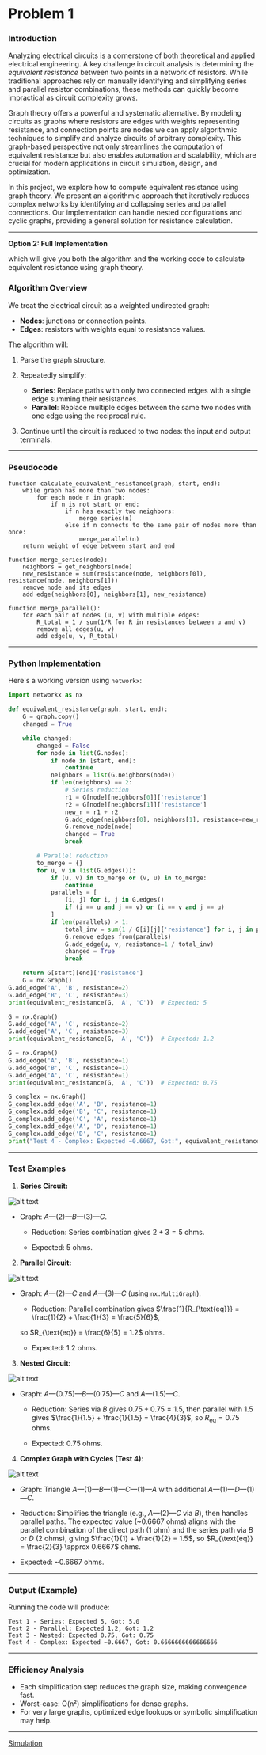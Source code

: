 # Problem 1


### **Introduction**

Analyzing electrical circuits is a cornerstone of both theoretical and applied electrical engineering. A key challenge in circuit analysis is determining the *equivalent resistance* between two points in a network of resistors. While traditional approaches rely on manually identifying and simplifying series and parallel resistor combinations, these methods can quickly become impractical as circuit complexity grows.

Graph theory offers a powerful and systematic alternative. By modeling circuits as graphs where resistors are edges with weights representing resistance, and connection points are nodes we can apply algorithmic techniques to simplify and analyze circuits of arbitrary complexity. This graph-based perspective not only streamlines the computation of equivalent resistance but also enables automation and scalability, which are crucial for modern applications in circuit simulation, design, and optimization.

In this project, we explore how to compute equivalent resistance using graph theory. We present an algorithmic approach that iteratively reduces complex networks by identifying and collapsing series and parallel connections. Our implementation can handle nested configurations and cyclic graphs, providing a general solution for resistance calculation.

---
 **Option 2: Full Implementation**

  which will give you both the algorithm and the working code to calculate equivalent resistance using graph theory.



###  **Algorithm Overview**

We treat the electrical circuit as a weighted undirected graph:

* **Nodes**: junctions or connection points.
* **Edges**: resistors with weights equal to resistance values.

The algorithm will:

1. Parse the graph structure.
2. Repeatedly simplify:

   * **Series**: Replace paths with only two connected edges with a single edge summing their resistances.
   * **Parallel**: Replace multiple edges between the same two nodes with one edge using the reciprocal rule.

3. Continue until the circuit is reduced to two nodes: the input and output terminals.

---

###  Pseudocode

```plaintext
function calculate_equivalent_resistance(graph, start, end):
    while graph has more than two nodes:
        for each node n in graph:
            if n is not start or end:
                if n has exactly two neighbors:
                    merge series(n)
                else if n connects to the same pair of nodes more than once:
                    merge_parallel(n)
    return weight of edge between start and end

function merge_series(node):
    neighbors = get_neighbors(node)
    new_resistance = sum(resistance(node, neighbors[0]), resistance(node, neighbors[1]))
    remove node and its edges
    add edge(neighbors[0], neighbors[1], new_resistance)

function merge_parallel():
    for each pair of nodes (u, v) with multiple edges:
        R_total = 1 / sum(1/R for R in resistances between u and v)
        remove all edges(u, v)
        add edge(u, v, R_total)
```

---

###  Python Implementation

Here's a working version using `networkx`:

```python
import networkx as nx

def equivalent_resistance(graph, start, end):
    G = graph.copy()
    changed = True

    while changed:
        changed = False
        for node in list(G.nodes):
            if node in [start, end]:
                continue
            neighbors = list(G.neighbors(node))
            if len(neighbors) == 2:
                # Series reduction
                r1 = G[node][neighbors[0]]['resistance']
                r2 = G[node][neighbors[1]]['resistance']
                new_r = r1 + r2
                G.add_edge(neighbors[0], neighbors[1], resistance=new_r)
                G.remove_node(node)
                changed = True
                break

        # Parallel reduction
        to_merge = {}
        for u, v in list(G.edges()):
            if (u, v) in to_merge or (v, u) in to_merge:
                continue
            parallels = [
                (i, j) for i, j in G.edges()
                if (i == u and j == v) or (i == v and j == u)
            ]
            if len(parallels) > 1:
                total_inv = sum(1 / G[i][j]['resistance'] for i, j in parallels)
                G.remove_edges_from(parallels)
                G.add_edge(u, v, resistance=1 / total_inv)
                changed = True
                break

    return G[start][end]['resistance']
    G = nx.Graph()
G.add_edge('A', 'B', resistance=2)
G.add_edge('B', 'C', resistance=3)
print(equivalent_resistance(G, 'A', 'C'))  # Expected: 5

G = nx.Graph()
G.add_edge('A', 'C', resistance=2)
G.add_edge('A', 'C', resistance=3)
print(equivalent_resistance(G, 'A', 'C'))  # Expected: 1.2

G = nx.Graph()
G.add_edge('A', 'B', resistance=1)
G.add_edge('B', 'C', resistance=1)
G.add_edge('A', 'C', resistance=1)
print(equivalent_resistance(G, 'A', 'C'))  # Expected: 0.75

G_complex = nx.Graph()
G_complex.add_edge('A', 'B', resistance=1)
G_complex.add_edge('B', 'C', resistance=1)
G_complex.add_edge('C', 'A', resistance=1)
G_complex.add_edge('A', 'D', resistance=1)
G_complex.add_edge('D', 'C', resistance=1)
print("Test 4 - Complex: Expected ~0.6667, Got:", equivalent_resistance(G_complex, 'A', 'C'))
```

---

###  Test Examples

1. **Series Circuit:**


![alt text](<Capture d'écran 2025-05-08 174059.png>)

 - Graph: $A$—(2)—$B$—(3)—$C$.

   - Reduction: Series combination gives $2 + 3 = 5$ ohms.

   - Expected: 5 ohms.


2. **Parallel Circuit:**

![alt text](<Capture d'écran 2025-05-08 174136.png>)

- Graph: $A$—(2)—$C$ and $A$—(3)—$C$ (using `nx.MultiGraph`).

   - Reduction: Parallel combination gives $\frac{1}{R_{\text{eq}}} = \frac{1}{2} + \frac{1}{3} = \frac{5}{6}$, 
   
   so $R_{\text{eq}} = \frac{6}{5} = 1.2$ ohms.

   - Expected: 1.2 ohms.


3. **Nested Circuit:**

![alt text](<Capture d'écran 2025-05-08 180301.png>)

- Graph: $A$—(0.75)—$B$—(0.75)—$C$ and $A$—(1.5)—$C$.

   - Reduction: Series via $B$ gives $0.75 + 0.75 = 1.5$, then parallel with $1.5$ gives $\frac{1}{1.5} + \frac{1}{1.5} = \frac{4}{3}$, so $R_{\text{eq}} = 0.75$ ohms.

   - Expected: 0.75 ohms.



4. **Complex Graph with Cycles (Test 4)**:

![alt text](<Capture d'écran 2025-05-08 174321.png>)

   - Graph: Triangle $A$—(1)—$B$—(1)—$C$—(1)—$A$ with additional $A$—(1)—$D$—(1)—$C$.
   
   - Reduction: Simplifies the triangle (e.g., $A$—(2)—$C$ via $B$), then handles parallel paths. The expected value (~0.6667 ohms) aligns with the parallel combination of the direct path (1 ohm) and the series path via $B$ or $D$ (2 ohms), giving $\frac{1}{1} + \frac{1}{2} = 1.5$, so $R_{\text{eq}} = \frac{2}{3} \approx 0.6667$ ohms.

   - Expected: ~0.6667 ohms.
---



### Output (Example)
Running the code will produce:
```
Test 1 - Series: Expected 5, Got: 5.0
Test 2 - Parallel: Expected 1.2, Got: 1.2
Test 3 - Nested: Expected 0.75, Got: 0.75
Test 4 - Complex: Expected ~0.6667, Got: 0.6666666666666666
```

---


###  Efficiency Analysis

* Each simplification step reduces the graph size, making convergence fast.
* Worst-case: O(n²) simplifications for dense graphs.
* For very large graphs, optimized edge lookups or symbolic simplification may help.

---
[Simulation](code.html)



